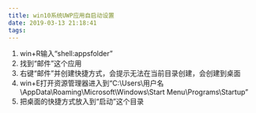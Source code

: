 ```yaml
---
title: win10系统UWP应用自启动设置
date: 2019-03-13 21:18:41
tags:
---
```

1. win+R输入“shell:appsfolder”
2. 找到“邮件”这个应用
3. 右键“邮件”并创建快捷方式，会提示无法在当前目录创建，会创建到桌面
4. win+E打开资源管理器进入到“C:\Users\用户名\AppData\Roaming\Microsoft\Windows\Start Menu\Programs\Startup”
5. 把桌面的快捷方式放入到“启动”这个目录